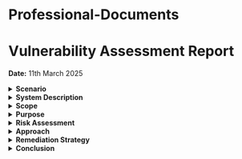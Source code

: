 # Professional-Documents

# Vulnerability Assessment Report

**Date:** 11th March 2025

<details>
<summary><strong>Scenario</strong></summary>

As a newly hired cybersecurity analyst for an e-commerce company, I have been tasked with conducting a vulnerability assessment of the company's database server. The company stores sensitive information on a remote database server that is accessible to employees working remotely from different locations around the world. However, the database has been open to the public since the company's launch three years ago, which is a serious security vulnerability.

This report aims to communicate the potential risks to decision-makers and propose ways to secure the database server, ensuring that access is restricted to authorized employees only.

</details>

<details>
<summary><strong>System Description</strong></summary>

The server's hardware consists of a powerful CPU processor with 128GB of memory. It runs the latest version of the Linux operating system and hosts a MySQL database management system. The server is configured with a stable network connection using IPv4 addresses and interacts with other servers on the network. Security measures in place include SSL/TLS encrypted connections to secure data transmission.

### Key Points:
- **Server access** needs to be restricted to only remote employees.
- **Database** is currently open to the public, a crucial security issue that must be addressed.
- **Interacts with other servers** on the network, with **SSL/TLS encryption** in place to protect data.

</details>

<details>
<summary><strong>Scope</strong></summary>

The scope of this vulnerability assessment focuses on evaluating the current access controls of the system. This assessment will be carried out over a three-month period, from March 2025 to June 2025, and will follow the NIST SP 800-30 Rev. 1 guidelines to analyze risks associated with the information system.

</details>

<details>
<summary><strong>Purpose</strong></summary>

The database server is crucial for managing customer data, which is vital for the company's marketing operations. However, the current open access to the database exposes it to various vulnerabilities, including SQL injection and Man-In-The-Middle (MITM) attacks. Protecting the database is essential to ensure that regular marketing operations can continue without disruption.

</details>

<details>
<summary><strong>Risk Assessment</strong></summary>

The table below outlines the potential threats and their corresponding risk scores:

| Threat Source | Threat Event | Likelihood | Severity | Risk |
|---------------|--------------|------------|----------|------|
| Hacker        | Obtain sensitive information via exfiltration | 3 | 3 | 9 |
| Hacker        | Conduct "man-in-the-middle” attacks | 3 | 3 | 9 |
| Employee      | Insider misuse/data theft | 2 | 3 | 6 |
| Customer      | Alter/Delete critical information | 1 | 3 | 3 |

### Risk Scoring:
- **Likelihood:** Likelihood of the event happening (1-5 scale)
- **Severity:** Potential impact if the event occurs (1-5 scale)
- **Risk:** The calculated risk, determined by multiplying likelihood and severity.

</details>

<details>
<summary><strong>Approach</strong></summary>

The risks assessed consider the data storage and management procedures of the business. Potential threat sources and events were identified based on the open access permissions of the information system. The severity of potential incidents was evaluated with regard to their impact on daily operations, which rely heavily on the customer data stored in the database.

</details>

<details>
<summary><strong>Remediation Strategy</strong></summary>

To mitigate the identified risks, the following measures should be implemented:

1. **Authentication and Authorization:**
   - Implement role-based access controls (RBAC) to ensure that only authorized users can access the database.
   - Enforce strong password policies and multi-factor authentication (MFA) for additional security.

2. **Encryption:**
   - Migrate from SSL to TLS encryption for data in transit to ensure stronger protection against eavesdropping and MITM attacks.

3. **IP Allow-Listing:**
   - Restrict database access to only known IP addresses from corporate offices and authorized employees to prevent unauthorized access from the public internet.

4. **Auditing and Monitoring:**
   - Set up auditing mechanisms to track access and usage of the database, ensuring accountability and detecting suspicious activity.

By implementing these remediation strategies, the company can significantly reduce the risk of unauthorized access and data breaches while ensuring that critical business operations continue without disruption.

</details>

<details>
<summary><strong>Conclusion</strong></summary>

Securing the database server is essential for maintaining the confidentiality, integrity, and availability of customer data. The current open access to the database represents a significant vulnerability that must be addressed promptly. By following the recommended remediation strategy, the company can safeguard its operations and protect sensitive information from potential threats.

</details>
